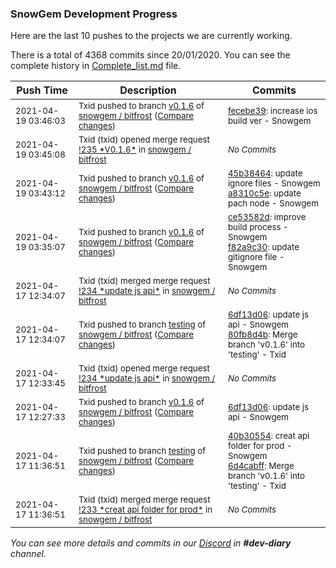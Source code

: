 
### SnowGem Development Progress

Here are the last 10 pushes to the projects we are currently working.

There is a total of 4368 commits since 20/01/2020. You can see the complete history in
 [Complete_list.md](Complete_list.md) file.

| Push Time | Description | Commits |
| --- | --- | --- |
| <sub>2021-04-19 03:46:03</sub> | <sub>Txid pushed to branch [v0\.1\.6](https://gitlab.com/snowgem/bitfrost/commits/v0.1.6) of [snowgem / bitfrost](https://gitlab.com/snowgem/bitfrost) ([Compare changes](https://gitlab.com/snowgem/bitfrost/compare/a8310c5ebe57d74210c14c869d228659f10f94f3...fecebe392233b9941c4f234e79d3af371158ae85))</sub> | <sub>[fecebe39](https://gitlab.com/snowgem/bitfrost/-/commit/fecebe392233b9941c4f234e79d3af371158ae85): increase ios build ver - Snowgem</sub> |
| <sub>2021-04-19 03:45:08</sub> | <sub>Txid (txid) opened merge request [\!235 \*V0\.1\.6\*](https://gitlab.com/snowgem/bitfrost/-/merge_requests/235) in [snowgem / bitfrost](https://gitlab.com/snowgem/bitfrost)</sub> | <sub>_No Commits_</sub> |
| <sub>2021-04-19 03:43:12</sub> | <sub>Txid pushed to branch [v0\.1\.6](https://gitlab.com/snowgem/bitfrost/commits/v0.1.6) of [snowgem / bitfrost](https://gitlab.com/snowgem/bitfrost) ([Compare changes](https://gitlab.com/snowgem/bitfrost/compare/f82a9c306a2b26708ae83dc9331c957673917c5a...a8310c5ebe57d74210c14c869d228659f10f94f3))</sub> | <sub>[45b38464](https://gitlab.com/snowgem/bitfrost/-/commit/45b384643ddbed93b57697a69d8395d41c531af9): update ignore files - Snowgem<br>[a8310c5e](https://gitlab.com/snowgem/bitfrost/-/commit/a8310c5ebe57d74210c14c869d228659f10f94f3): update pach node - Snowgem</sub> |
| <sub>2021-04-19 03:35:07</sub> | <sub>Txid pushed to branch [v0\.1\.6](https://gitlab.com/snowgem/bitfrost/commits/v0.1.6) of [snowgem / bitfrost](https://gitlab.com/snowgem/bitfrost) ([Compare changes](https://gitlab.com/snowgem/bitfrost/compare/6df13d06f792f7ae3a9b6e399c9d1191d25efd3c...f82a9c306a2b26708ae83dc9331c957673917c5a))</sub> | <sub>[ce53582d](https://gitlab.com/snowgem/bitfrost/-/commit/ce53582d6e572c36e0aaa0a8c9c3b2e896db8066): improve build process - Snowgem<br>[f82a9c30](https://gitlab.com/snowgem/bitfrost/-/commit/f82a9c306a2b26708ae83dc9331c957673917c5a): update gitignore file - Snowgem</sub> |
| <sub>2021-04-17 12:34:07</sub> | <sub>Txid (txid) merged merge request [\!234 \*update js api\*](https://gitlab.com/snowgem/bitfrost/-/merge_requests/234) in [snowgem / bitfrost](https://gitlab.com/snowgem/bitfrost)</sub> | <sub>_No Commits_</sub> |
| <sub>2021-04-17 12:34:07</sub> | <sub>Txid pushed to branch [testing](https://gitlab.com/snowgem/bitfrost/commits/testing) of [snowgem / bitfrost](https://gitlab.com/snowgem/bitfrost) ([Compare changes](https://gitlab.com/snowgem/bitfrost/compare/6d4cabfff0027e5a53e67840a7ed1302675bd956...80fb8d4b818c307044ea853c830935a010dc41ef))</sub> | <sub>[6df13d06](https://gitlab.com/snowgem/bitfrost/-/commit/6df13d06f792f7ae3a9b6e399c9d1191d25efd3c): update js api - Snowgem<br>[80fb8d4b](https://gitlab.com/snowgem/bitfrost/-/commit/80fb8d4b818c307044ea853c830935a010dc41ef): Merge branch 'v0.1.6' into 'testing' - Txid</sub> |
| <sub>2021-04-17 12:33:45</sub> | <sub>Txid (txid) opened merge request [\!234 \*update js api\*](https://gitlab.com/snowgem/bitfrost/-/merge_requests/234) in [snowgem / bitfrost](https://gitlab.com/snowgem/bitfrost)</sub> | <sub>_No Commits_</sub> |
| <sub>2021-04-17 12:27:33</sub> | <sub>Txid pushed to branch [v0\.1\.6](https://gitlab.com/snowgem/bitfrost/commits/v0.1.6) of [snowgem / bitfrost](https://gitlab.com/snowgem/bitfrost) ([Compare changes](https://gitlab.com/snowgem/bitfrost/compare/40b30554ce8db3a363dd89ab9d1d9b5d3cf605fb...6df13d06f792f7ae3a9b6e399c9d1191d25efd3c))</sub> | <sub>[6df13d06](https://gitlab.com/snowgem/bitfrost/-/commit/6df13d06f792f7ae3a9b6e399c9d1191d25efd3c): update js api - Snowgem</sub> |
| <sub>2021-04-17 11:36:51</sub> | <sub>Txid pushed to branch [testing](https://gitlab.com/snowgem/bitfrost/commits/testing) of [snowgem / bitfrost](https://gitlab.com/snowgem/bitfrost) ([Compare changes](https://gitlab.com/snowgem/bitfrost/compare/402cd563847efefaee361e22fb943d976ede517b...6d4cabfff0027e5a53e67840a7ed1302675bd956))</sub> | <sub>[40b30554](https://gitlab.com/snowgem/bitfrost/-/commit/40b30554ce8db3a363dd89ab9d1d9b5d3cf605fb): creat api folder for prod - Snowgem<br>[6d4cabff](https://gitlab.com/snowgem/bitfrost/-/commit/6d4cabfff0027e5a53e67840a7ed1302675bd956): Merge branch 'v0.1.6' into 'testing' - Txid</sub> |
| <sub>2021-04-17 11:36:51</sub> | <sub>Txid (txid) merged merge request [\!233 \*creat api folder for prod\*](https://gitlab.com/snowgem/bitfrost/-/merge_requests/233) in [snowgem / bitfrost](https://gitlab.com/snowgem/bitfrost)</sub> | <sub>_No Commits_</sub> |

_You can see more details and commits in our [Discord](https://discord.gg/zumGnbg) in **#dev-diary** channel._
